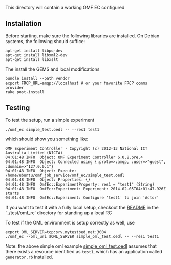 
This directory will contain a working OMF EC configured

Installation
------------

Before starting, make sure the following libraries are installed. On Debian systems, the following should suffice:

    apt-get install libpq-dev
    apt-get install libxml2-dev
    apt-get install libxslt

The install the GEMS and local modifications

    bundle install --path vendor
    export FRCP_URL=amqp://localhost # or your favorite FRCP comms provider
    rake post-install

Testing
-------

To test the setup, run a simple experiment

    ./omf_ec simple_test.oedl -- --res1 test1

which should show you something like:

    OMF Experiment Controller - Copyright (c) 2012-13 National ICT Australia Limited (NICTA)
    04:01:48 INFO  Object: OMF Experiment Controller 6.0.8.pre.4
    04:01:48 INFO  Object: Connected using {:proto=>:amqp, :user=>"guest", :domain=>"127.0.0.1"}
    04:01:48 INFO  Object: Execute: /home/ubuntu/omf_job_service/omf_ec/simple_test.oedl
    04:01:48 INFO  Object: Properties: {}
    04:01:48 INFO  OmfEc::ExperimentProperty: res1 = "test1" (String)
    04:01:48 INFO  OmfEc::Experiment: Experiment: 2014-02-05T04:01:47.926Z starts
    04:01:48 INFO  OmfEc::Experiment: Configure 'test1' to join 'Actor'

If you want to test it with a fully local setup, checkout the [README](../test/omf_rc/README.md)
in the '../test/omf_rc' directory for standing up a local RC

To test if the OML environment is setup correctly as well, use

    export OML_SERVER=tcp:srv.mytestbed.net:3004
    ./omf_ec --oml_uri $OML_SERVER simple_oml_test.oedl -- --res1 test1

Note: the above simple oml example [simple_oml_test.oedl](./simple_oml_test.oedl)
assumes that there exists a resource identified as `test1`, which has an
application called `generator.rb` installed.
